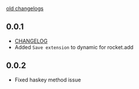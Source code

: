 [old changelogs](https://github.com/JahezAcademy/flutter_rocket/blob/dev/CHANGELOG.md)

## 0.0.1

* [CHANGELOG](https://github.com/JahezAcademy/flutter_rocket/blob/dev/packages/flutter_rocket/CHANGELOG.md)
* Added `Save extension` to dynamic for rocket.add

## 0.0.2

* Fixed haskey method issue
